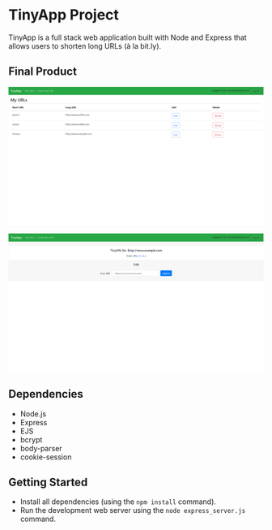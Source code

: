 # TinyApp Project

TinyApp is a full stack web application built with Node and Express that allows users to shorten long URLs (à la bit.ly).

## Final Product

!["Screenshot of URLs page"](https://github.com/jbenson4/tinyapp/blob/master/docs/urls-page.png?raw=true)

!["Screenshot of detailed URL page"](https://github.com/jbenson4/tinyapp/blob/master/docs/url-details-page.png?raw=true)

## Dependencies

- Node.js
- Express
- EJS
- bcrypt
- body-parser
- cookie-session

## Getting Started

- Install all dependencies (using the `npm install` command).
- Run the development web server using the `node express_server.js` command.